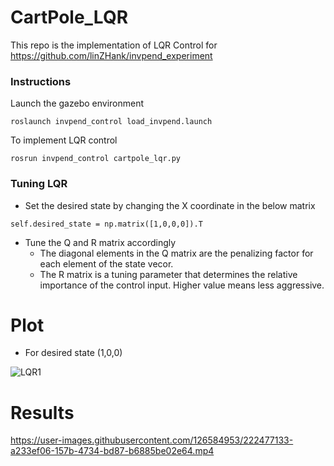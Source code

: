 # CartPole_LQR

This repo is the implementation of LQR Control for https://github.com/linZHank/invpend_experiment

### Instructions

Launch the gazebo environment

```roslaunch invpend_control load_invpend.launch```

To implement LQR control

```rosrun invpend_control cartpole_lqr.py```


### Tuning LQR

- Set the desired state by changing the X coordinate in the below matrix

```self.desired_state = np.matrix([1,0,0,0]).T```

- Tune the Q and R matrix accordingly
  - The diagonal elements in the Q matrix are the penalizing factor for each element of the state vecor.
  - The R matrix is a tuning parameter that determines the relative importance of the control input. Higher value means less aggressive.
  
  
# Plot

- For desired state (1,0,0)

![LQR1](https://user-images.githubusercontent.com/126584953/222604314-1cc6b146-b1b9-43ac-ba61-d031371f95c3.png)

  
# Results


https://user-images.githubusercontent.com/126584953/222477133-a233ef06-157b-4734-bd87-b6885be02e64.mp4



